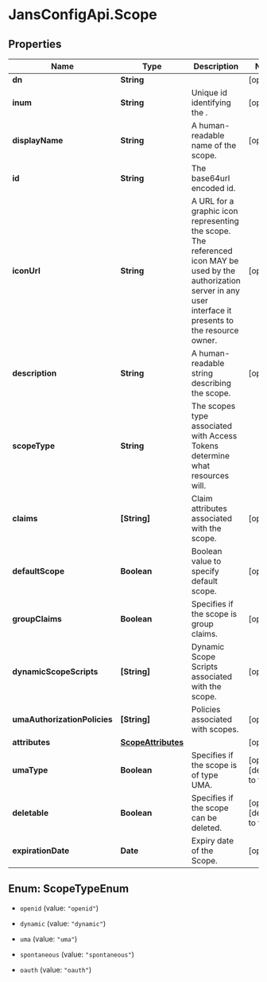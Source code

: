 # JansConfigApi.Scope

## Properties

Name | Type | Description | Notes
------------ | ------------- | ------------- | -------------
**dn** | **String** |  | [optional] 
**inum** | **String** | Unique id identifying the . | [optional] 
**displayName** | **String** | A human-readable name of the scope. | [optional] 
**id** | **String** | The base64url encoded id. | 
**iconUrl** | **String** | A URL for a graphic icon representing the scope. The referenced icon MAY be used by the authorization server in any user interface it presents to the resource owner. | [optional] 
**description** | **String** | A human-readable string describing the scope. | [optional] 
**scopeType** | **String** | The scopes type associated with Access Tokens determine what resources will. | 
**claims** | **[String]** | Claim attributes associated with the scope. | [optional] 
**defaultScope** | **Boolean** | Boolean value to specify default scope. | [optional] 
**groupClaims** | **Boolean** | Specifies if the scope is group claims. | [optional] 
**dynamicScopeScripts** | **[String]** | Dynamic Scope Scripts associated with the scope. | [optional] 
**umaAuthorizationPolicies** | **[String]** | Policies associated with scopes. | [optional] 
**attributes** | [**ScopeAttributes**](ScopeAttributes.md) |  | [optional] 
**umaType** | **Boolean** | Specifies if the scope is of type UMA. | [optional] [default to false]
**deletable** | **Boolean** | Specifies if the scope can be deleted. | [optional] [default to false]
**expirationDate** | **Date** | Expiry date of the Scope. | [optional] 



## Enum: ScopeTypeEnum


* `openid` (value: `"openid"`)

* `dynamic` (value: `"dynamic"`)

* `uma` (value: `"uma"`)

* `spontaneous` (value: `"spontaneous"`)

* `oauth` (value: `"oauth"`)




